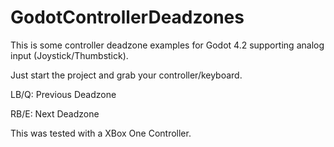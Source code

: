 # GodotControllerDeadzones
This is some controller deadzone examples for Godot 4.2 supporting analog input (Joystick/Thumbstick).

Just start the project and grab your controller/keyboard.

LB/Q: Previous Deadzone

RB/E: Next Deadzone

This was tested with a XBox One Controller.
